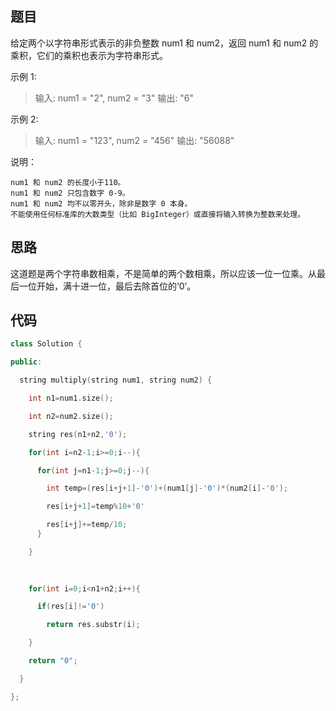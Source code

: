 ## 题目

给定两个以字符串形式表示的非负整数 num1 和 num2，返回 num1 和 num2 的乘积，它们的乘积也表示为字符串形式。

示例 1:

> 输入: num1 = "2", num2 = "3"
> 输出: "6"

示例 2:

> 输入: num1 = "123", num2 = "456"
> 输出: "56088"

说明：

    num1 和 num2 的长度小于110。
    num1 和 num2 只包含数字 0-9。
    num1 和 num2 均不以零开头，除非是数字 0 本身。
    不能使用任何标准库的大数类型（比如 BigInteger）或直接将输入转换为整数来处理。

## 思路

这道题是两个字符串数相乘，不是简单的两个数相乘，所以应该一位一位乘。从最后一位开始，满十进一位，最后去除首位的‘0’。

## 代码

```c++
class Solution {

public:

  string multiply(string num1, string num2) {

​    int n1=num1.size();

​    int n2=num2.size();

​    string res(n1+n2,'0');

​    for(int i=n2-1;i>=0;i--){

​      for(int j=n1-1;j>=0;j--){

​        int temp=(res[i+j+1]-'0')+(num1[j]-'0')*(num2[i]-'0');

​        res[i+j+1]=temp%10+'0'

​        res[i+j]+=temp/10; 
​      }

​    }

​    
    
​    for(int i=0;i<n1+n2;i++){

​      if(res[i]!='0')

​        return res.substr(i);

​    }

​    return "0";

  }

};
```

